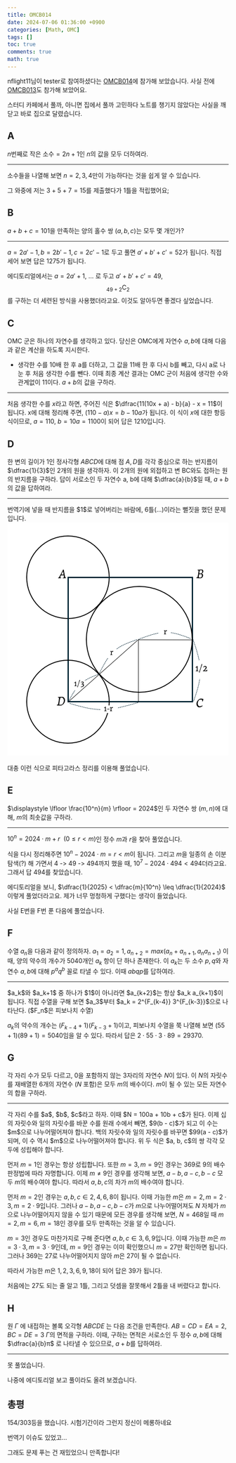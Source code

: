 ```yaml
---
title: OMCB014
date: 2024-07-06 01:36:00 +0900
categories: [Math, OMC]
tags: []
toc: true
comments: true
math: true
---
```


nflight11님이 tester로 참여하셨다는 [OMCB014](https://onlinemathcontest.com/contests/omcb014)에 참가해 보았습니다. 사실 전에 [OMCB013](https://onlinemathcontest.com/contests/omcb013)도 참가해 보았어요.

스터디 카페에서 풀까, 아니면 집에서 풀까 고민하다 노트를 챙기지 않았다는 사실을 깨닫고 바로 집으로 달렸습니다.

## A
$n\text{번째로 작은 소수} = 2n + 1$인 $n$의 값을 모두 더하여라.
<hr>

소수들을 나열해 보면 $n = 2, 3, 4$만이 가능하다는 것을 쉽게 알 수 있습니다. 

그 와중에 저는 $3 + 5 + 7 = 15$를 제출했다가 1틀을 적립했어요;

## B
$a + b + c = 101$을 만족하는 양의 홀수 쌍 $(a, b, c)$는 모두 몇 개인가?
<hr>

$a = 2a' - 1, b = 2b' - 1, c = 2c' - 1$로 두고 풀면 $a' + b' + c' = 52$가 됩니다. 직접 세어 보면 답은 $1275$가 됩니다.

에디토리얼에서는 $a = 2a' + 1$, ... 로 두고 $a' + b' + c' = 49$, $${}_{49+2}\text{C}_{2}$$를 구하는 더 세련된 방식을 사용했더라고요. 이것도 알아두면 좋겠다 싶었습니다.

## C
OMC 군은 하나의 자연수를 생각하고 있다. 당신은 OMC에게 자연수 $a, b$에 대해 다음과 같은 계산을 하도록 지시한다.
 - 생각한 수를 10배 한 후 a를 더하고, 그 값을 11배 한 후 다시 b를 빼고, 다시 a로 나눈 후 처음 생각한 수를 뺀다.
이때 최종 계산 결과는 OMC 군이 처음에 생각한 수와 관계없이 11이다. $a + b$의 값을 구하라.
<hr>

처음 생각한 수를 $x$라고 하면, 주어진 식은 $\dfrac{11(10x + a) - b}{a} - x = 11$이 됩니다. x에 대해 정리해 주면, $(110-a)x = b - 10a$가 됩니다. 이 식이 $x$에 대한 항등식이므로, $a = 110$, $b = 10a = 1100$이 되어 답은 $1210$입니다.

## D
한 변의 길이가 $1$인 정사각형 $ABCD$에 대해 점 $A, D$를 각각 중심으로 하는 반지름이 $\dfrac{1}{3}$인 2개의 원을 생각하자. 이 2개의 원에 외접하고 변 BC와도 접하는 원의 반지름을 구하라. 답이 서로소인 두 자연수 a, b에 대해 $\dfrac{a}{b}$일 때, $a+b$의 값을 답하여라.
<hr>
번역기에 넣을 때 반지름을 $1$로 넣어버리는 바람에, 6틀(...)이라는 뻘짓을 했던 문제입니다.

<img src="/assets/img/OMCB014/D.png" alt="D 문제 풀이">

대충 이런 식으로 피타고라스 정리를 이용해 풀었습니다.

## E
$\displaystyle \lfloor \frac{10^n}{m} \rfloor = 2024$인 두 자연수 쌍 $(m, n)$에 대해, $m$의 최솟값을 구하라.
<hr>

$10^n = 2024 \cdot m + r \ \ (0 \leq r < m)$인 정수 $m$과 $r$을 찾아 풀었습니다. 

식을 다시 정리해주면 $10^n - 2024 \cdot m = r < m$이 됩니다. 그리고 $m$을 일종의 손 이분탐색(?) 해 가면서 $4$ -> $49$ -> $494$까지 했을 때, $10^7 - 2024 \cdot 494 < 494$더라고요. 그래서 답 $494$를 찾았습니다.

에디토리얼을 보니, $\dfrac{1}{2025} < \dfrac{m}{10^n} \leq \dfrac{1}{2024}$ 이렇게 풀었더라고요. 제가 너무 멍청하게 구했다는 생각이 들었습니다.

사실 E번을 F번 푼 다음에 풀었습니다. 

## F
수열 ${a_n}$을 다음과 같이 정의하자.
 $a_1 = a_2 = 1, a_{n+2} = max(a_n + a_{n+1}, a_n a_{n+1})$
이때, 양의 약수의 개수가 $5040$개인 $a_k$ 항이 단 하나 존재한다. 이 $a_k$는 두 소수 $p, q$와 자연수 $a, b$에 대해 $p^a q^b$ 꼴로 타낼 수 있다. 이때 $abqp$를 답하여라.
<hr>
$a_k$와 $a_k+1$ 중 하나가 $1$이 아니라면 $a_{k+2}$는 항상 $a_k a_{k+1}$이 됩니다. 직접 수열을 구해 보면 $a_3$부터 $a_k = 2^{F_{k-4}} 3^{F_{k-3}}$으로 나타난다. ($F_n$은 피보나치 수열)

$a_k$의 약수의 개수는 $(F_{k-4}+1)(F_{k-3}+1)$이고, 피보나치 수열을 쭉 나열해 보면 $(55 + 1)(89 + 1) = 5040$임을 알 수 있다. 따라서 답은 $2 \cdot 55 \cdot 3 \cdot 89 = 29370$.

## G
각 자리 수가 모두 다르고, 0을 포함하지 않는 3자리의 자연수 $N$이 있다. 이 $N$의 자릿수를 재배열한 $6$개의 자연수 ($N$ 포함)은 모두 $m$의 배수이다. $m$이 될 수 있는 모든 자연수의 합을 구하라.
<hr>
각 자리 수를 $a$, $b$, $c$라고 하자. 이때 $N = 100a + 10b + c$가 된다. 이제 십의 자릿수와 일의 자릿수를 바꾼 수를 원래 수에서 빼면, $9(b - c)$가 되고 이 수는 $m$으로 나누어떨어져야 합니다. 백의 자릿수와 일의 자릿수를 바꾸면 $99(a - c)$가 되며, 이 수 역시 $m$으로 나누어떨어져야 합니다. 위 두 식은 $a, b, c$의 쌍 각각 모두에 성립해야 합니다. 

먼저 $m = 1$인 경우는 항상 성립합니다. 또한 $m = 3, m = 9$인 경우는 $369$로 $9$의 배수 판정법에 따라 자명합니다. 이제 $m \not = 9$인 경우를 생각해 보면, $a - b, a - c, b - c$ 모두 $m$의 배수여야 합니다. 따라서 $a, b, c$의 차가 $m$의 배수여야 합니다.

먼저 $m = 2$인 경우는 $a, b, c ∈ {2, 4, 6, 8}$이 됩니다. 이때 가능한 $m$은 $m = 2, m = 2 \cdot 3, m = 2 \cdot 9$입니다. 그러나 $a - b, a - c, b - c$가 $m$으로 나누어떨어져도 $N$ 자체가 $m$으로 나누어떨어지지 않을 수 있기 때문에 모든 경우를 생각해 보면, $N = 468$일 때 $m = 2, m = 6, m = 18$인 경우를 모두 만족하는 것을 알 수 있습니다.

$m = 3$인 경우도 마찬가지로 구해 준다면 $a, b, c ∈ {3, 6, 9}$입니다. 이때 가능한 $m$은 $m = 3 \cdot 3, m = 3 \cdot 9$인데, $m = 9$인 경우는 이미 확인했으니 $m = 27$만 확인하면 됩니다. 그러나 $369$는 $27$로 나누어떨어지지 않아 $m$은 $27$이 될 수 없습니다.

따라서 가능한 $m$은 $1, 2, 3, 6, 9, 18$이 되어 답은 $39$가 됩니다.

처음에는 $27$도 되는 줄 알고 1틀, 그리고 덧셈을 잘못해서 2틀을 내 버렸다고 합니다.

## H
원 $Γ$ 에 내접하는 볼록 오각형 $ABCDE$ 는 다음 조건을 만족한다.
 $AB=CD=EA=2,BC=DE=3$
$Γ$의 면적을 구하라. 이때, 구하는 면적은 서로소인 두 정수 $a, b$에 대해 $\dfrac{a}{b}π$ 로 나타낼 수 있으므로, $a + b$를 답하여라.
<hr>
못 풀었습니다.

나중에 에디토리얼 보고 풀이라도 올려 보겠습니다.

## 총평
154/303등을 했습니다. 시험기간이라 그런지 정신이 메롱하네요

번역기 이슈도 있었고...

그래도 문제 푸는 건 재밌었으니 만족합니다!
